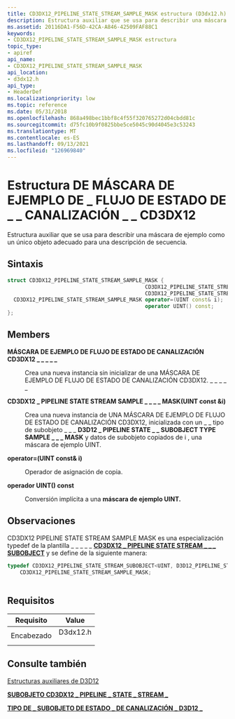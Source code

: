```yaml
---
title: CD3DX12_PIPELINE_STATE_STREAM_SAMPLE_MASK estructura (D3dx12.h)
description: Estructura auxiliar que se usa para describir una máscara de ejemplo como un único objeto adecuado para una descripción de secuencia.
ms.assetid: 20116DA1-F56D-42CA-A846-42509FAF88C1
keywords:
- CD3DX12_PIPELINE_STATE_STREAM_SAMPLE_MASK estructura
topic_type:
- apiref
api_name:
- CD3DX12_PIPELINE_STATE_STREAM_SAMPLE_MASK
api_location:
- d3dx12.h
api_type:
- HeaderDef
ms.localizationpriority: low
ms.topic: reference
ms.date: 05/31/2018
ms.openlocfilehash: 868a498bec1bbf8c4f55f320765272d04cbdd81c
ms.sourcegitcommit: d75fc10b9f0825bbe5ce5045c90d4045e3c53243
ms.translationtype: MT
ms.contentlocale: es-ES
ms.lasthandoff: 09/13/2021
ms.locfileid: "126969840"
---
```

# <a name="cd3dx12_pipeline_state_stream_sample_mask-structure"></a>Estructura DE MÁSCARA DE EJEMPLO DE \_ FLUJO DE ESTADO DE \_ \_ CANALIZACIÓN \_ \_ CD3DX12

Estructura auxiliar que se usa para describir una máscara de ejemplo como un único objeto adecuado para una descripción de secuencia.

## <a name="syntax"></a>Sintaxis


```C++
struct CD3DX12_PIPELINE_STATE_STREAM_SAMPLE_MASK {
                                            CD3DX12_PIPELINE_STATE_STREAM_SAMPLE_MASK;
                                            CD3DX12_PIPELINE_STATE_STREAM_SAMPLE_MASK(UINT const &i);
  CD3DX12_PIPELINE_STATE_STREAM_SAMPLE_MASK operator=(UINT const& i);
                                            operator UINT() const;
};
```



## <a name="members"></a>Members

<dl> <dt>

**MÁSCARA DE EJEMPLO DE FLUJO DE ESTADO DE CANALIZACIÓN CD3DX12 \_ \_ \_ \_ \_**
</dt> <dd>

Crea una nueva instancia sin inicializar de una MÁSCARA DE EJEMPLO DE FLUJO DE ESTADO DE CANALIZACIÓN CD3DX12. \_ \_ \_ \_ \_

</dd> <dt>

**CD3DX12 \_ PIPELINE STATE STREAM SAMPLE \_ \_ \_ \_ MASK(UINT const &i)**
</dt> <dd>

Crea una nueva instancia de UNA MÁSCARA DE EJEMPLO DE FLUJO DE ESTADO DE CANALIZACIÓN CD3DX12, inicializada con un \_ \_ tipo de subobjeto \_ \_ \_ **D3D12 \_ PIPELINE STATE \_ \_ SUBOBJECT TYPE SAMPLE \_ \_ \_ MASK** y datos de subobjeto  copiados de i , una máscara de ejemplo UINT.

</dd> <dt>

**operator=(UINT const& i)**
</dt> <dd>

Operador de asignación de copia.

</dd> <dt>

**operador UINT() const**
</dt> <dd>

Conversión implícita a una **máscara de ejemplo UINT.**

</dd> </dl>

## <a name="remarks"></a>Observaciones

CD3DX12 PIPELINE STATE STREAM SAMPLE MASK es una especialización typedef de la plantilla \_ \_ \_ \_ \_ [**CD3DX12 \_ PIPELINE STATE STREAM \_ \_ \_ SUBOBJECT**](cd3dx12-pipeline-state-stream-subobject.md) y se define de la siguiente manera:


```C++
typedef CD3DX12_PIPELINE_STATE_STREAM_SUBOBJECT<UINT, D3D12_PIPELINE_STATE_SUBOBJECT_TYPE_SAMPLE_MASK>
    CD3DX12_PIPELINE_STATE_STREAM_SAMPLE_MASK;
          
```



## <a name="requirements"></a>Requisitos



| Requisito | Value |
|-------------------|-------------------------------------------------------------------------------------|
| Encabezado<br/> | <dl> <dt>D3dx12.h</dt> </dl> |



## <a name="see-also"></a>Consulte también

<dl> <dt>

[Estructuras auxiliares de D3D12](helper-structures-for-d3d12.md)
</dt> <dt>

[**SUBOBJETO CD3DX12 \_ PIPELINE \_ STATE \_ STREAM \_**](cd3dx12-pipeline-state-stream-subobject.md)
</dt> <dt>

[**TIPO DE \_ SUBOBJETO DE ESTADO \_ DE CANALIZACIÓN \_ D3D12 \_**](/windows/desktop/api/d3d12/ne-d3d12-d3d12_pipeline_state_subobject_type)
</dt> </dl>

 


